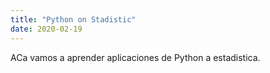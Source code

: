 ```yaml
---
title: "Python on Stadistic"
date: 2020-02-19
---
```


ACa vamos a aprender aplicaciones de Python a estadistica. 
